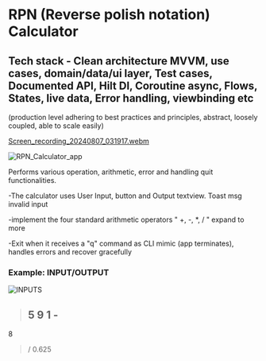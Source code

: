 # RPN (Reverse polish notation) Calculator 
### 
## Tech stack - Clean architecture MVVM, use cases, domain/data/ui layer, Test cases, Documented API, Hilt DI, Coroutine async, Flows, States, live data, Error handling, viewbinding etc 
(production level adhering to best practices and principles, abstract, loosely coupled, able to scale easily)

[Screen_recording_20240807_031917.webm](https://github.com/user-attachments/assets/38bd18c3-2758-433e-902e-4373e427498b)

![RPN_Calculator_app](https://github.com/user-attachments/assets/8a1f5499-1cc8-4800-8865-b5f3935d4773)

Performs various operation, arithmetic, error and handling quit functionalities. 

-The calculator uses User Input, button and Output textview. Toast msg invalid input

-implement the four standard arithmetic operators " +, -, *, / " expand to more

-Exit when it receives a "q" command as CLI mimic (app terminates), handles errors and recover gracefully

### Example: INPUT/OUTPUT 

![INPUTS](https://github.com/user-attachments/assets/8b08f36e-430e-4af2-a9fa-6b5383a80d8c)
> 5
9
1 -
> -
8
> /
0.625

